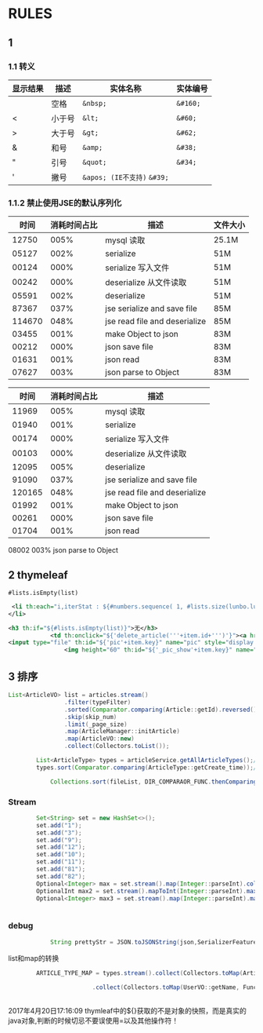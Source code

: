 # RULES

## 1
### 1.1 转义
  
  
显示结果|描述|实体名称|实体编号
---|---|---|---
&nbsp;| 空格 | `&nbsp;` | `&#160;`
&lt; | 小于号 | `&lt;` | `&#60;`
&gt; | 大于号 | `&gt;` | `&#62;`
&amp; | 和号 | `&amp;` | `&#38;`
&quot; | 引号 | `&quot;` |`&#34;`
&apos;| 撇号 | `&apos; (IE不支持)`	`&#39;`

### 1.1.2 禁止使用JSE的默认序列化  

时间|消耗时间占比|描述|文件大小
---|---|---|---
12750|  005%|  mysql 读取 |25.1M
05127|  002%|  serialize| 51M
00124|  000%|  serialize 写入文件|51M
00242|  000%|  deserialize 从文件读取|51M
05591|  002%| deserialize|51M
87367|  037%|  jse serialize and save file|85M
114670|  048%|  jse read file and deserialize|85M
03455|  001%|  make Object to json|83M
00212|  000%|  json save file|83M
01631|  001%|  json read|83M
07627|  003%|  json parse to Object|83M  

时间|消耗时间占比|描述
---|---|---
11969|  005%|  mysql 读取
01940|  001%|  serialize
00174|  000%|  serialize 写入文件
00103|  000%|  deserialize 从文件读取
12095|  005%|  deserialize
91090|  037%|  jse serialize and save file
120165|  048%|  jse read file and deserialize
01992|  001%|  make Object to json
00261|  000%|  json save file
01704|  001%|  json read
08002  003%  json parse to Object

## 2 thymeleaf 
`#lists.isEmpty(list)`  
  
``` xml
 <li th:each="i,iterStat : ${#numbers.sequence( 1, #lists.size(lunbo.lunbos))}"  th:attr="data-slide-to=${iterStat.index}" data-target="#carousel-786045" th:class="${iterStat.index==0}? 'active'">
</li>

```
``` xml
<h3 th:if="${#lists.isEmpty(list)}">无</h3>
			<td th:onclick="${'delete_article('''+item.id+''')'}"><a href="javascript:;">删除</a></td>
<input type="file" th:id="${'pic'+item.key}" name="pic" style="display: none" th:attr="onchange=${'showImg(this,'+'''_pic_show'+item.key+''')'}"/>
				<img height="60" th:id="${'_pic_show'+item.key}" name="_pic_show" width="60" th:onclick="${'_open_pic('+'''pic'+item.key+''')'}" th:src="${pic}" onerror="this.onerror='';src='/mg/images/default.png'"/>


```

## 3 排序
``` java
List<ArticleVO> list = articles.stream()
	    		.filter(typeFilter)
	    		.sorted(Comparator.comparing(Article::getId).reversed())
	    		.skip(skip_num)
	    		.limit(_page_size)
	    		.map(ArticleManager::initArticle)
	    		.map(ArticleVO::new)
	    		.collect(Collectors.toList());
```
``` java
		List<ArticleType> types = articleService.getAllArticleTypes();//取出所有
		types.sort(Comparator.comparing(ArticleType::getCreate_time));//根据创建时间排序
```
``` java
			Collections.sort(fileList, DIR_COMPARAOR_FUNC.thenComparing(SIZE_COMPARAOR_FUNC));

```
### Stream
``` java 
 		Set<String> set = new HashSet<>();
		set.add("1");
		set.add("3");
		set.add("9");
		set.add("12");
		set.add("10");
		set.add("11");
		set.add("81");
		set.add("82");
		Optional<Integer> max = set.stream().map(Integer::parseInt).collect(Collectors.toList()).stream().max(Integer::compareTo);
		OptionalInt max2 = set.stream().mapToInt(Integer::parseInt).max();
		Optional<Integer> max3 = set.stream().map(Integer::parseInt).max(Integer::compareTo);
 
```
### debug
``` java
			String prettyStr = JSON.toJSONString(json,SerializerFeature.PrettyFormat,SerializerFeature.WriteClassName, SerializerFeature.WriteMapNullValue, SerializerFeature.WriteDateUseDateFormat);

```
list和map的转换
``` java
		ARTICLE_TYPE_MAP = types.stream().collect(Collectors.toMap(ArticleType::getId, Function.identity(), (oldValue, newValue)->newValue, LinkedHashMap::new));
		
						.collect(Collectors.toMap(UserVO::getName, Function.identity()));
		

```

2017年4月20日17:16:09
thymleaf中的${}获取的不是对象的快照，而是真实的java对象,判断的时候切忌不要误使用=以及其他操作符！